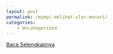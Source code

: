 ```yaml
---
layout: post
permalink: /mimpi-melihat-ular-menari/
categories:
    - Uncategorized
---
```


[Baca Selengkapnya](/03)